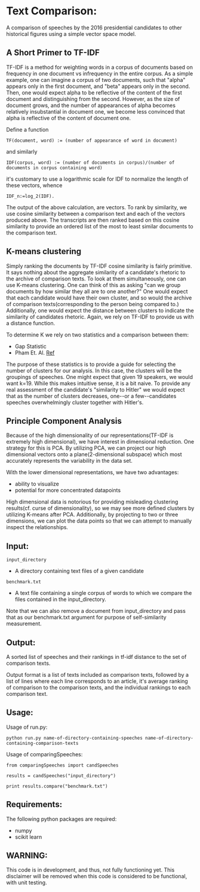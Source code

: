 # Text Comparison:

A comparison of speeches by the 2016 presidential candidates to other historical figures using a simple vector space model. 

## A Short Primer to TF-IDF

TF-IDF is a method for weighting words in a corpus of documents based on frequency in one document vs infrequency in the entire corpus. As a simple example, one can imagine a corpus of two documents, such that "alpha" appears only in the first document, and "beta" appears only in the second. Then, one would expect alpha to be reflective of the content of the first document and distinguishing from the second. However, as the size of document grows, and the number of appearances of alpha becomes relatively insubstantial in document one, we become less convinced that alpha is reflective of the content of document one. 

Define a function
```
TF(document, word) := (number of appearance of word in document)
```

and similarly
```
IDF(corpus, word) := (number of documents in corpus)/(number of documents in corpus containing word)
```

it's customary to use a logarithmic scale for IDF to normalize the length of these vectors, whence
```
IDF_n:=log_2(IDF).
```

The output of the above calculation, are vectors. To rank by similarity, we use cosine similarity between a comparison text and each of the vectors produced above. The transcripts are then ranked based on this cosine similarity to provide an ordered list of the most to least similar documents to the comparison text.

## K-means clustering

Simply ranking the documents by TF-IDF cosine similarity is fairly primitive. It says nothing about the aggregate similarity of a candidate's rhetoric to the archive of comparison texts. To look at them simultaneously, one can use K-means clustering. One can think of this as asking "can we group documents by how similar they all are to one another?" One would expect that each candidate would have their own cluster, and so would the archive of comparison texts(corresponding to the person being compared to.) Additionally, one would expect the distance between clusters to indicate the similarity of candidates rhetoric. Again, we rely on TF-IDF to provide us with a distance function.

To determine K we rely on two statistics and a comparison between them:
- Gap Statistic 
- Pham Et. Al. [Ref](https://datasciencelab.wordpress.com/2014/01/21/selection-of-k-in-k-means-clustering-reloaded/)

The purpose of these statistics is to provide a guide for selecting the number of clusters for our analysis. In this case, the clusters will be the groupings of speeches. One might expect that given 19 speakers, we would want k=19. While this makes intuitive sense, it is a bit naive. To provide any real assessment of the candidate's "similarity to Hitler" we would expect that as the number of clusters decreases, one--or a few--candidates speeches overwhelmingly cluster together with Hitler's.

## Principle Component Analysis

Because of the high dimensionality of our representations(TF-IDF is extremely high dimensional), we have interest in dimensional reduction. One strategy for this is PCA. By utilizing PCA, we can project our high dimensional vectors onto a plane(2-dimensional subspace) which most accurately represents the variability in the data set. 

With the lower dimensional representations, we have two advantages:
- ability to visualize
- potential for more concentrated datapoints

High dimensional data is notorious for providing misleading clustering results(cf. curse of dimensionality), so we may see more defined clusters by utilizing K-means after PCA. Additionally, by projecting to two or three dimensions, we can plot the data points so that we can attempt to manually inspect the relationships.

## Input:

```
input_directory
```
- A directory containing text files of a given candidate

```
benchmark.txt
```
- A text file containing a single corpus of words to which we compare the files contained in the input_directory.


Note that we can also remove a document from input_directory and pass that as our benchmark.txt argument for purpose of self-similarity measurement.

## Output:

A sorted list of speeches and their rankings in tf-idf distance to the set of comparison texts.

Output format is a list of texts included as comparison texts, followed by a list of lines where each line corresponds to an article, it's average ranking of comparison to the comparison texts, and the individual rankings to each comparison text.

## Usage:
Usage of run.py:
```
python run.py name-of-directory-containing-speeches name-of-directory-containing-comparison-texts
```

Usage of comparingSpeeches:
```
from comparingSpeeches import candSpeeches

results = candSpeeches("input_directory")

print results.compare("benchmark.txt")
```

## Requirements:

The following python packages are required:

- numpy
- scikit learn


## WARNING: 

This code is in development, and thus, not fully functioning yet. This disclaimer will be removed when this code is considered to be functional, with unit testing.


